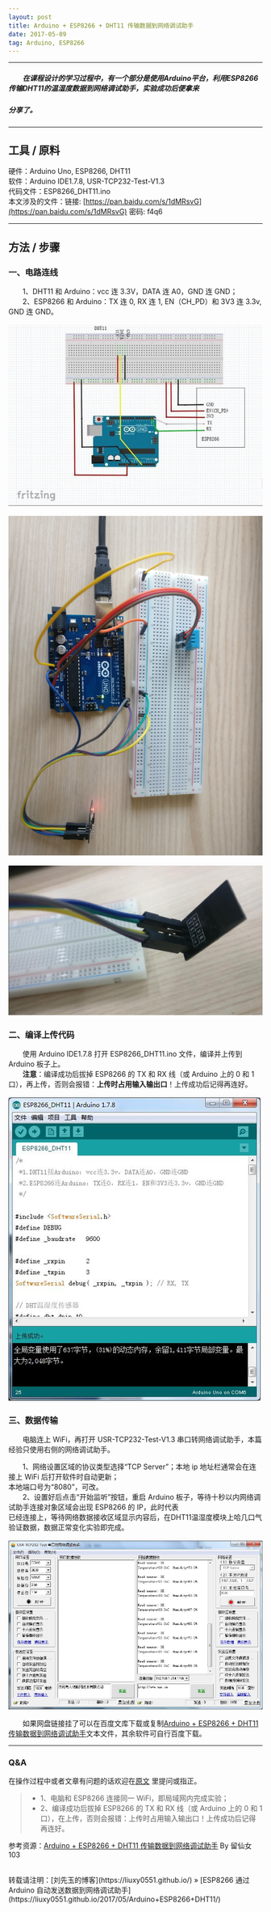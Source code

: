 ```yaml
---
layout: post
title: Arduino + ESP8266 + DHT11 传输数据到网络调试助手
date: 2017-05-09
tag: Arduino, ESP8266
---
```


___
##### 　　在课程设计的学习过程中，有一个部分是使用Arduino平台，利用ESP8266传输DHT11的温湿度数据到网络调试助手，实验成功后便拿来  
##### 分享了。

___
## 工具 / 原料  

硬件：Arduino Uno, ESP8266, DHT11  
软件：Arduino IDE1.7.8, USR-TCP232-Test-V1.3  
代码文件：ESP8266_DHT11.ino  
本文涉及的文件：链接: [https://pan.baidu.com/s/1dMRsvG](https://pan.baidu.com/s/1dMRsvG) 密码: f4q6

___
## 方法 / 步骤

### 一、电路连线

　　1、DHT11 和 Arduino：vcc 连 3.3V，DATA 连 A0，GND 连 GND；  
　　2、ESP8266 和 Arduino：TX 连 0, RX 连 1, EN（CH_PD）和 3V3 连 3.3v, GND 连 GND。  
<br>![](/images/posts/Arduino+ESP8266+DHT11/2.1.jpg)<br>
<br>![](/images/posts/Arduino+ESP8266+DHT11/2.4.jpg)<br>
<br>![](/images/posts/Arduino+ESP8266+DHT11/2.5.jpg)<br>

### 二、编译上传代码

　　使用 Arduino IDE1.7.8 打开 ESP8266_DHT11.ino 文件，编译并上传到 Arduino 板子上。  
　　**注意**：编译成功后拔掉 ESP8266 的 TX 和 RX 线（或 Arduino 上的 0 和 1 口），再上传，否则会报错：**上传时占用输入输出口**！上传成功后记得再连好。  
<br>![](/images/posts/Arduino+ESP8266+DHT11/2.2.jpg)<br>

### 三、数据传输

　　电脑连上 WiFi，再打开 USR-TCP232-Test-V1.3 串口转网络调试助手，本篇经验只使用右侧的网络调试助手。  

　　1、网络设置区域的协议类型选择“TCP Server”；本地 ip 地址栏通常会在连接上 WiFi 后打开软件时自动更新；  
本地端口号为“8080”，可改。  
　　2、设置好后点击“开始监听”按钮，重启 Arduino 板子，等待十秒以内网络调试助手连接对象区域会出现 ESP8266 的 IP，此时代表  
已经连接上，等待网络数据接收区域显示内容后，在DHT11温湿度模块上哈几口气验证数据，数据正常变化实验即完成。  
<br>![](/images/posts/Arduino+ESP8266+DHT11/2.3.jpg)<br>

　　如果网盘链接挂了可以在百度文库下载或复制[Arduino + ESP8266 + DHT11 传输数据到网络调试助手](https://wenku.baidu.com/view/ab3db226591b6bd97f192279168884868662b856)文本文件，其余软件可自行百度下载。

___
### Q&A

在操作过程中或者文章有问题的话欢迎在[原文](https://liuxy0551.github.io/2017/05/Arduino+ESP8266+DHT11/) 里提问或指正。  

>* 1、电脑和 ESP8266 连接同一 WiFi，即局域网内完成实验；
>* 2、编译成功后拔掉 ESP8266 的 TX 和 RX 线（或 Arduino 上的 0 和 1 口），在上传，否则会报错：上传时占用输入输出口！上传成功后记得再连好。


参考资源：[Arduino + ESP8266 + DHT11 传输数据到网络调试助手](https://jingyan.baidu.com/article/3a2f7c2e2a500626aed6117c.html) By 留仙女103

<br>
转载请注明：[刘先玉的博客](https://liuxy0551.github.io/) » [ESP8266 通过 Arduino 自动发送数据到网络调试助手](https://liuxy0551.github.io/2017/05/Arduino+ESP8266+DHT11/)
